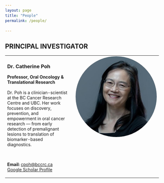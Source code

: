 ```yaml
---
layout: page
title: "People"
permalink: /people/

---
```

## PRINCIPAL INVESTIGATOR
<table style="border:none; width:100%;">
<tr style="border:none;">
<td style="vertical-align:top; width:40%; padding-right:20px; border:none;">

<h3>Dr. Catherine Poh</h3>
<strong>Professor, Oral Oncology & Translational Research</strong><br><br>
Dr. Poh is a clinician-scientist at the BC Cancer Research Centre and UBC.  
Her work focuses on discovery, prevention, and empowerment in oral cancer research —  
from early detection of premalignant lesions to translation of biomarker-based diagnostics.  

<br><br>
<strong>Email:</strong> cpoh@bccrc.ca<br>
<a href="https://scholar.google.com/">Google Scholar Profile</a>

</td>
<td style="vertical-align:top; width:50%; text-align:center; border:none;">

<img src="/images/people/catherine_poh.jpg" alt="Catherine Poh" style="width:600px; border-radius:50%;">

</td>
</tr>
</table>
